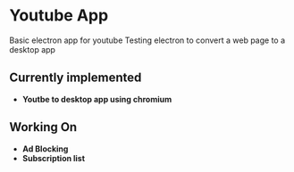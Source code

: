 # Youtube App
Basic electron app for youtube
Testing electron to convert a web page to a desktop app

## Currently implemented
- **Youtbe to desktop app using chromium**

## Working On
- **Ad Blocking**
- **Subscription list**
